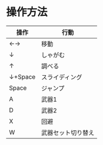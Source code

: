 # 操作方法

|操作|行動|
|---|---|
|←→|移動|
|↓|しゃがむ|
|↑|調べる|
|↓+Space|スライディング|
|Space|ジャンプ|
|A|武器1|
|D|武器2|
|X|回避|
|W|武器セット切り替え|